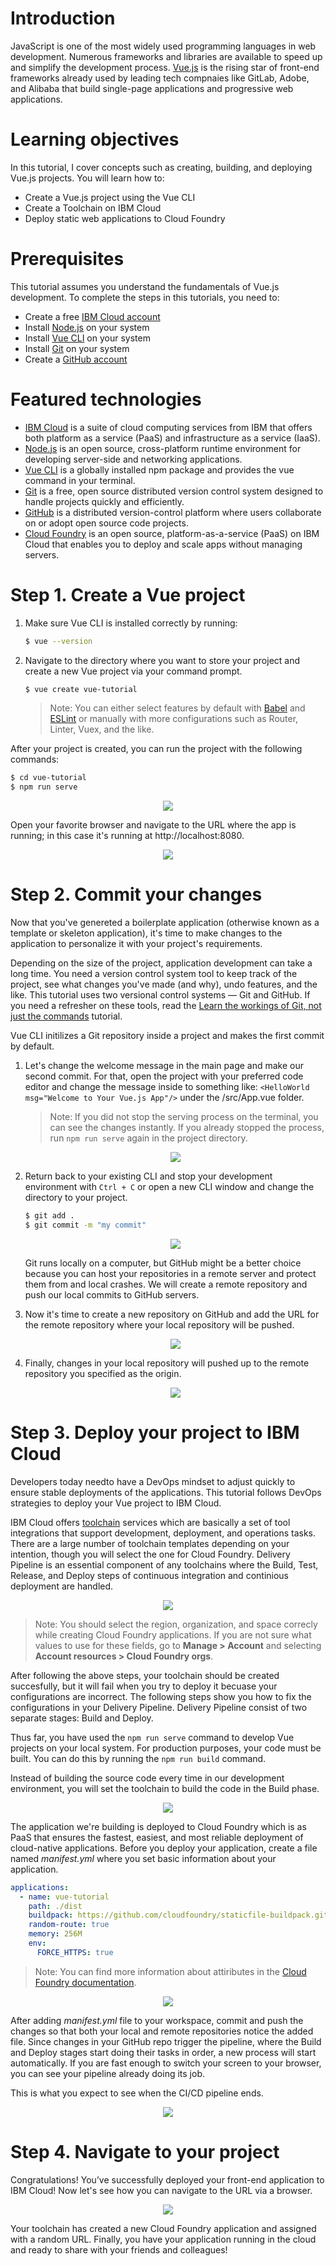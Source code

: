 # Introduction

JavaScript is one of the most widely used programming languages in web development. Numerous frameworks and libraries are available to speed up and simplify the development process. [Vue.js](https://vuejs.org/) is the rising star of front-end frameworks already used by leading tech compnaies like GitLab, Adobe, and Alibaba that build single-page applications and progressive web applications.

# Learning objectives

In this tutorial, I cover concepts such as creating, building, and deploying Vue.js projects. You will learn how to:

* Create a Vue.js project using the Vue CLI
* Create a Toolchain on IBM Cloud
* Deploy static web applications to Cloud Foundry

# Prerequisites

This tutorial assumes you understand the fundamentals of Vue.js development. To complete the steps in this tutorials, you need to:

* Create a free [IBM Cloud account](https://cloud.ibm.com/)
* Install [Node.js](https://nodejs.org/en/download/) on your system
* Install [Vue CLI](https://cli.vuejs.org/guide/installation.html) on your system
* Install [Git](https://git-scm.com/downloads) on your system
* Create a [GitHub account](https://github.com/)

# Featured technologies

* [IBM Cloud](https://cloud.ibm.com) is a suite of cloud computing services from IBM that offers both platform as a service (PaaS) and infrastructure as a service (IaaS).
* [Node.js](https://nodejs.org/en/) is an open source, cross-platform runtime environment for developing server-side and networking applications.
* [Vue CLI](https://cli.vuejs.org) is a globally installed npm package and provides the vue command in your terminal.
* [Git](https://git-scm.com) is a free, open source distributed version control system designed to handle projects quickly and efficiently.
* [GitHub](https://github.com) is a distributed version-control platform where users collaborate on or adopt open source code projects.
* [Cloud Foundry](https://www.ibm.com/cloud/cloud-foundry) is an open source, platform-as-a-service (PaaS) on IBM Cloud that enables you to deploy and scale apps without managing servers.

# Step 1. Create a Vue project

1. Make sure Vue CLI is installed correctly by running:

    ```bash
    $ vue --version
    ```

1. Navigate to the directory where you want to store your project and create a new Vue project via your command prompt.

    ```bash
    $ vue create vue-tutorial
    ```

    > Note: You can either select features by default with [Babel](https://babeljs.io/) and [ESLint](https://eslint.org/) or manually with more configurations such as Router, Linter, Vuex, and the like.

After your project is created, you can run the project with the following commands:

```bash
$ cd vue-tutorial
$ npm run serve
```

<p align="center"><img src="docs/screen1.gif"></p>

Open your favorite browser and navigate to the URL where the app is running; in this case it's running at http://localhost:8080.

<p align="center"><img src="docs/screen2.png"></p>

# Step 2. Commit your changes

Now that you've genereted a boilerplate application (otherwise known as a template or skeleton application), it's time to make changes to the application to personalize it with your project's requirements. 

Depending on the size of the project, application development can take a long time. You need a version control system tool to keep track of the project, see what changes you've made (and why), undo features, and the like. This tutorial uses two versional control systems &mdash; Git and GitHub. If you need a refresher on these tools, read the [Learn the workings of Git, not just the commands](https://developer.ibm.com/tutorials/d-learn-workings-git/) tutorial.

Vue CLI initilizes a Git repository inside a project and makes the first commit by default.

1. Let's change the welcome message in the main page and make our second commit. For that, open the project with your preferred code editor and change the message inside to something like: `<HelloWorld msg="Welcome to Your Vue.js App"/>` under the /src/App.vue folder. <!--EM: I'm a little confused about this. Is the reader supposed to add that message under the folder? Or is the reader supposed to navigate to that folder and then add the message?--> 

    > Note: If you did not stop the serving process on the terminal, you can see the changes instantly. If you already stopped the process, run `npm run serve` again in the project directory.

    <p align="center"><img src="docs/screen3.gif"></p>

1. Return back to your existing CLI and stop your development environment with `Ctrl + C` or open a new CLI window and change the directory to your project.

    ```bash
    $ git add .
    $ git commit -m "my commit"
    ```

    <p align="center"><img src="docs/screen4.gif"></p>

    Git runs locally on a computer, but GitHub might be a better choice because you can host your repositories in a remote server and protect them from and local crashes. We will create a remote repository and push our local commits to GitHub servers.

1. Now it's time to create a new repository on GitHub and add the URL for the remote repository where your local repository will be pushed. <!--EM: We need to write out the steps that are being demonstrated in the following images for accessibility reasons-->

    <p align="center"><img src="docs/screen5.gif"></p>

1.  Finally, changes in your local repository will pushed up to the remote repository you specified as the origin. <!--EM: Does this happen automatically (the pushing?) or do we initiate it via the CLI? If it's the latter, we need to write out the steps that are being demonstrated in the following images for accessibility reasons-->

    <p align="center"><img src="docs/screen6.gif"></p>

# Step 3. Deploy your project to IBM Cloud

Developers today needto have a DevOps mindset to adjust quickly to ensure stable deployments of the applications. This tutorial follows DevOps strategies to deploy your Vue project to IBM Cloud. 

IBM Cloud offers [toolchain](https://cloud.ibm.com/docs/services/ContinuousDelivery?topic=ContinuousDelivery-toolchains_about) services which are basically a set of tool integrations that support development, deployment, and operations tasks. There are a large number of toolchain templates depending on your intention, though you will select the one for Cloud Foundry. <!--EM: What is the URL for that?--> Delivery Pipeline is an essential component of any toolchains where the Build, Test, Release, and Deploy steps of continuous integration and continious deployment are handled.

<!--EM: Can you help write out the steps the reader would take that this GIF displays?-->

<p align="center"><img src="docs/screen7.gif"></p>

>Note: You should select the region, organization, and space correcly while creating Cloud Foundry applications. If you are not sure what values to use for these fields, go to  **Manage > Account** and selecting **Account resources > Cloud Foundry orgs**.

After following the above steps, your toolchain should be created succesfully, but it will fail when you try to deploy it becuase your configurations are incorrect. The following steps show you how to fix the configurations in your Delivery Pipeline. Delivery Pipeline consist of two separate stages: Build and Deploy.

Thus far, you have used the `npm run serve` command to develop Vue projects on your local system. For production purposes, your code must be built. You can do this by running the `npm run build` command. 

Instead of building the source code every time in our development environment, you will set the toolchain to build the code  in the Build phase. <!--EM: Again, please write out the steps showin the gif-->

<p align="center"><img src="docs/screen8.gif"></p>

The application we're building is deployed to Cloud Foundry which is as PaaS that ensures the fastest, easiest, and most reliable deployment of cloud-native applications. Before you deploy your application, create a file named *manifest.yml* where you set basic information about your application. <!--EM: Where do they create this file? In the CLI?-->

```yaml
applications:
  - name: vue-tutorial
    path: ./dist
    buildpack: https://github.com/cloudfoundry/staticfile-buildpack.git
    random-route: true
    memory: 256M
    env:
      FORCE_HTTPS: true
```

> Note: You can find more information about attiributes in the [Cloud Foundry documentation](https://docs.cloudfoundry.org/devguide/deploy-apps/manifest-attributes.html).

<p align="center"><img src="docs/screen9.gif"></p>

After adding *manifest.yml* file to your workspace, commit and push the changes so that both your local and remote repositories notice the added file. Since changes in your GitHub repo trigger the pipeline, where the Build and Deploy stages start doing their tasks in order, a new process will start automatically. If you are fast enough to switch your screen to your browser, you can see your pipeline already doing its job.

This is what you expect to see when the CI/CD pipeline ends.

<p align="center"><img src="docs/screen10.png"></p>

# Step 4. Navigate to your project

Congratulations! You’ve successfully deployed your front-end application to IBM Cloud! Now let's see how you can navigate to the URL via a browser. <!--EM: Please write out these steps-->

<p align="center"><img src="docs/screen11.gif"></p>

Your toolchain has created a new Cloud Foundry application and assigned with a random URL. Finally, you have your application running in the cloud and ready to share with your friends and colleagues!
